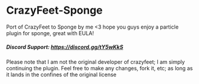 # CrazyFeet-Sponge
Port of CrazyFeet to Sponge by me &lt;3 hope you guys enjoy a particle plugin for sponge, great with EULA!
##### **Discord Support:** https://discord.gg/tY5wKkS

Please note that I am not the original developer of crazyfeet; I am simply continuing the plugin. Feel free to make any changes, fork it, etc; as long as it lands in the confines of the original license
